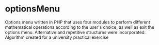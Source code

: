 # optionsMenu
Options menu written in PHP that uses four modules to perform different mathematical operations according to the user's choice, as well as exit the options menu. Alternative and repetitive structures were incorporated. Algorithm created for a university practical exercise
